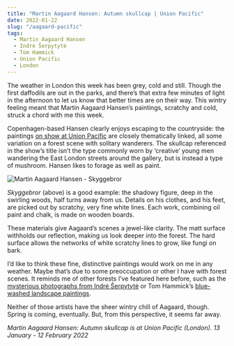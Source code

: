 ```yaml
---
title: "Martin Aagaard Hansen: Autumn skullcap | Union Pacific"
date: 2022-01-22
slug: "/aagaard-pacific"
tags:
  - Martin Aagaard Hansen
  - Indrė Šerpytytė
  - Tom Hammick
  - Union Pacific
  - London
---
```


The weather in London this week has been grey, cold and still. Though the first daffodils are out in the parks, and there’s that extra few minutes of light in the afternoon to let us know that better times are on their way. This wintry feeling meant that Martin Aagaard Hansen’s paintings, scratchy and cold, struck a chord with me this week.

Copenhagen-based Hansen clearly enjoys escaping to the countryside: the paintings [on show at Union Pacific](https://unionpacific.co.uk/exhibitions/autumn-skullcap/) are closely thematically linked, all some variation on a forest scene with solitary wanderers. The skullcap referenced in the show’s title isn’t the type commonly worn by ‘creative’ young men wandering the East London streets around the gallery, but is instead a type of mushroom. Hansen likes to forage as well as paint.

![Martin Aagaard Hansen - Skyggebror](/aagard-pacific-1.jpeg)

*Skyggebror* (above) is a good example: the shadowy figure, deep in the swirling woods, half turns away from us. Details on his clothes, and his feet, are picked out by scratchy, very fine white lines. Each work, combining oil paint and chalk, is made on wooden boards.

These materials give Aagaard’s scenes a jewel-like clarity. The matt surface withholds our reflection, making us look deeper into the forest. The hard surface allows the networks of white scratchy lines to grow, like fungi on bark.

I’d like to think these fine, distinctive paintings would work on me in any weather. Maybe that’s due to some preoccupation or other I have with forest scenes. It reminds me of other forests I’ve featured here before, such as the [mysterious photographs from Indrė Šerpytytė](/forest-parafin) or Tom Hammick’s [blue-washed landscape paintings](/hammick-flowers).

Neither of those artists have the sheer wintry chill of Aagaard, though. Spring is coming, eventually. But, from this perspective, it seems far away.

*Martin Aagaard Hansen: Autumn skullcap is at Union Pacific (London). 13 January - 12 February 2022*
